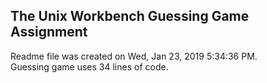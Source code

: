 ## The Unix Workbench Guessing Game Assignment  
Readme file was created on Wed, Jan 23, 2019  5:34:36 PM.  
Guessing game uses 34 lines of code.
